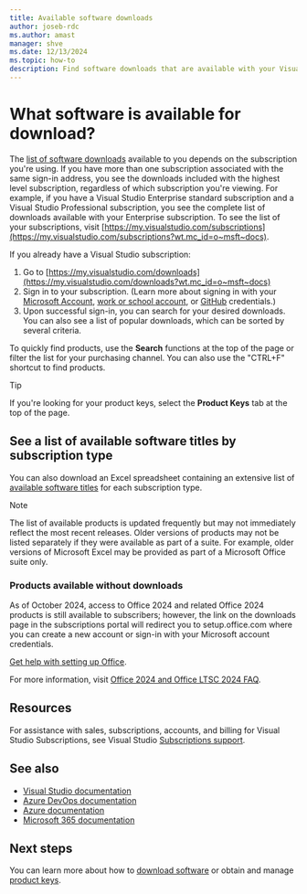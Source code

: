 ```yaml
---
title: Available software downloads
author: joseb-rdc
ms.author: amast
manager: shve
ms.date: 12/13/2024
ms.topic: how-to
description: Find software downloads that are available with your Visual Studio subscription, including searching by software title by subscription type.
---
```


# What software is available for download?

The [list of software downloads](https://aka.ms/vss_products_list) available to you depends on the subscription you're using. If you have more than one subscription associated with the same sign-in address, you see the downloads included with the highest level subscription, regardless of which subscription you're viewing. For example, if you have a Visual Studio Enterprise standard subscription and a Visual Studio Professional subscription, you see the complete list of downloads available with your Enterprise subscription. To see the list of your subscriptions, visit [https://my.visualstudio.com/subscriptions](https://my.visualstudio.com/subscriptions?wt.mc_id=o~msft~docs).

If you already have a Visual Studio subscription:
1. Go to [https://my.visualstudio.com/downloads](https://my.visualstudio.com/downloads?wt.mc_id=o~msft~docs)
2. Sign in to your subscription. (Learn more about signing in with your [Microsoft Account](sign-in-msa.md), [work or school account](sign-in-work.md), or [GitHub](sign-in-github.md) credentials.)
3. Upon successful sign-in, you can search for your desired downloads. You can also see a list of popular downloads, which can be sorted by several criteria.

To quickly find products, use the **Search** functions at the top of the page or filter the list for your purchasing channel. You can also use the "CTRL+F" shortcut to find products.  

> [!TIP]
> If you're looking for your product keys, select the **Product Keys** tab at the top of the page.

## See a list of available software titles by subscription type

You can also download an Excel spreadsheet containing an extensive list of [available software titles](https://aka.ms/vss_products_list) for each subscription type.

> [!NOTE]
> The list of available products is updated frequently but may not immediately reflect the most recent releases. Older versions of products may not be listed separately if they were available as part of a suite. For example, older versions of Microsoft Excel may be provided as part of a Microsoft Office suite only.

### Products available without downloads

As of October 2024, access to Office 2024 and related Office 2024 products is still available to subscribers; however, the link on the downloads page in the subscriptions portal will redirect you to setup.office.com where you can create a new account or sign-in with your Microsoft account credentials.

[Get help with setting up Office](https://support.microsoft.com/office/get-help-with-setup-office-com-6e1bc8e8-9e8e-4cce-8b9d-80dcbe17f253).

For more information, visit [Office 2024 and Office LTSC 2024 FAQ](https://support.microsoft.com/office/office-2024-and-office-ltsc-2024-faq-1c454a7d-3d0a-4139-b1bd-c61725ea436c).

## Resources

For assistance with sales, subscriptions, accounts, and billing for Visual Studio Subscriptions, see Visual Studio [Subscriptions support](https://aka.ms/vssubscriberhelp). 

## See also

+ [Visual Studio documentation](/visualstudio/)
+ [Azure DevOps documentation](/azure/devops/)
+ [Azure documentation](/azure/)
+ [Microsoft 365 documentation](/microsoft-365/)

## Next steps

You can learn more about how to [download software](download-software.md) or obtain and manage [product keys](product-keys.md).
